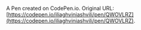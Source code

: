 # 

A Pen created on CodePen.io. Original URL: [https://codepen.io/iliaghviniashvili/pen/QWOVLRZ](https://codepen.io/iliaghviniashvili/pen/QWOVLRZ).


